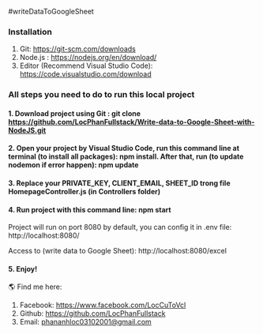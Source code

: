 #writeDataToGoogleSheet

### Installation

1. Git: https://git-scm.com/downloads
2. Node.js : https://nodejs.org/en/download/
3. Editor (Recommend Visual Studio Code): https://code.visualstudio.com/download

### All steps you need to do to run this local project

#### 1. Download project using Git : git clone https://github.com/LocPhanFullstack/Write-data-to-Google-Sheet-with-NodeJS.git

#### 2. Open your project by Visual Studio Code, run this command line at terminal (to install all packages): npm install. After that, run (to update nodemon if error happen): npm update

#### 3. Replace your PRIVATE_KEY, CLIENT_EMAIL, SHEET_ID trong file HomepageController.js (in Controllers folder)

#### 4. Run project with this command line: npm start

Project will run on port 8080 by default, you can config it in .env file: http://localhost:8080/

Access to (write data to Google Sheet): http://localhost:8080/excel

#### 5. Enjoy!

🌎 Find me here:

1. Facebook: https://www.facebook.com/LocCuToVcl
2. Github: https://github.com/LocPhanFullstack
3. Email: phananhloc03102001@gmail.com

